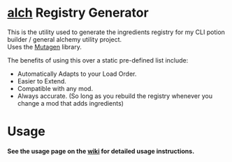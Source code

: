 # [alch](https://github.com/radj307/caco-alch-potion-builder) Registry Generator

This is the utility used to generate the ingredients registry for my CLI potion builder / general alchemy utility project.  
Uses the [Mutagen](https://github.com/Mutagen-Modding/Mutagen) library.

The benefits of using this over a static pre-defined list include:
- Automatically Adapts to your Load Order.
- Easier to Extend.
- Compatible with any mod.
- Always accurate. (So long as you rebuild the registry whenever you change a mod that adds ingredients)

# Usage
#### See the usage page on the [wiki](https://github.com/radj307/caco-alch-registry-builder/wiki#usage) for detailed usage instructions.
